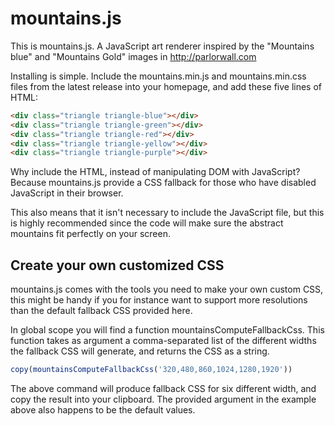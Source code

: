 # mountains.js


This is mountains.js. A JavaScript art renderer inspired by
the "Mountains blue" and "Mountains Gold" images in http://parlorwall.com

Installing is simple. Include the mountains.min.js and mountains.min.css files
from the latest release into your homepage, and add these five lines of HTML:

```html
<div class="triangle triangle-blue"></div>
<div class="triangle triangle-green"></div>
<div class="triangle triangle-red"></div>
<div class="triangle triangle-yellow"></div>
<div class="triangle triangle-purple"></div>
```


Why include the HTML, instead of manipulating DOM with JavaScript?
Because mountains.js provide a CSS fallback for those who have
disabled JavaScript in their browser.


This also means that it isn't necessary to include the JavaScript file,
but this is highly recommended since the code will make sure the abstract
mountains fit perfectly on your screen.


## Create your own customized CSS


mountains.js comes with the tools you need to make your own custom CSS,
this might be handy if you for instance want to support more resolutions
than the default fallback CSS provided here.

In global scope you will find a function mountainsComputeFallbackCss. This
function takes as argument a comma-separated list of the different widths
the fallback CSS will generate, and returns the CSS as a string.


```javascript
copy(mountainsComputeFallbackCss('320,480,860,1024,1280,1920'))
```

The above command will produce fallback CSS for six different width, and
copy the result into your clipboard. The provided argument in the example
above also happens to be the default values.